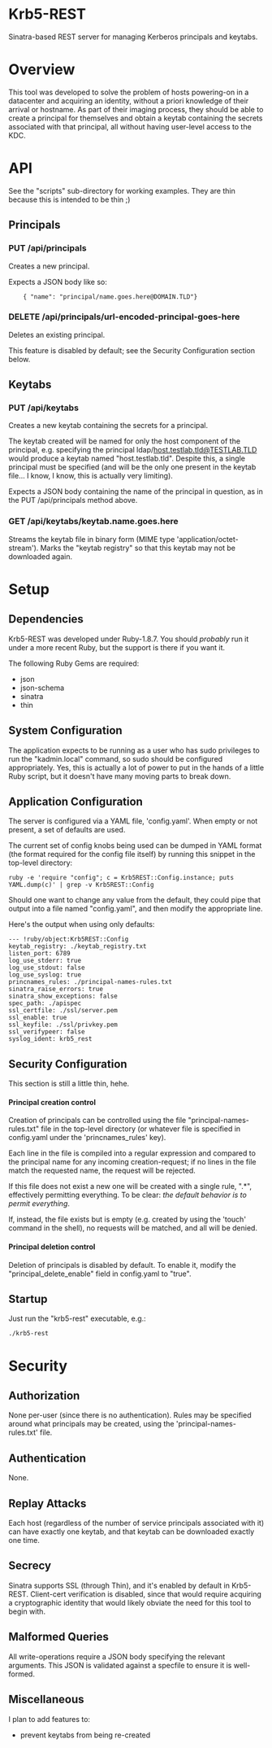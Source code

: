 Krb5-REST
=========

Sinatra-based REST server for managing Kerberos principals and keytabs.

Overview
========
This tool was developed to solve the problem of hosts powering-on in a datacenter and acquiring an identity, without a priori knowledge of their arrival or hostname. As part of their imaging process, they should be able to create a principal for themselves and obtain a keytab containing the secrets associated with that principal, all without having user-level access to the KDC.

API
===
See the "scripts" sub-directory for working examples. They are thin because this is intended to be thin ;)

Principals
----------
### PUT /api/principals
Creates a new principal.

Expects a JSON body like so:

        { "name": "principal/name.goes.here@DOMAIN.TLD"}

### DELETE /api/principals/url-encoded-principal-goes-here
Deletes an existing principal.

This feature is disabled by default; see the Security Configuration section below.

Keytabs
-------
### PUT /api/keytabs
Creates a new keytab containing the secrets for a principal.

The keytab created will be named for only the host component of the principal, e.g. specifying the principal ldap/host.testlab.tld@TESTLAB.TLD would produce a keytab named "host.testlab.tld". Despite this, a single principal must be specified (and will be the only one present in the keytab file... I know, I know, this is actually very limiting).

Expects a JSON body containing the name of the principal in question, as in the PUT /api/principals method above.

### GET /api/keytabs/keytab.name.goes.here
Streams the keytab file in binary form (MIME type 'application/octet-stream').
Marks the "keytab registry" so that this keytab may not be downloaded again.

Setup
=====
Dependencies
------------
Krb5-REST was developed under Ruby-1.8.7. You should *probably* run it under a more recent Ruby, but the support is there if you want it.

The following Ruby Gems are required:

*   json
*   json-schema
*   sinatra
*   thin

System Configuration
--------------------
The application expects to be running as a user who has sudo privileges to run the "kadmin.local" command, so sudo should be configured appropriately. Yes, this is actually a lot of power to put in the hands of a little Ruby script, but it doesn't have many moving parts to break down.

Application Configuration
-------------------------
The server is configured via a YAML file, 'config.yaml'. When empty or not present, a set of defaults are used. 

The current set of config knobs being used can be dumped in YAML format (the format required for the config file itself) by running this snippet in the top-level directory:

	ruby -e 'require "config"; c = Krb5REST::Config.instance; puts YAML.dump(c)' | grep -v Krb5REST::Config

Should one want to change any value from the default, they could pipe that output into a file named "config.yaml", and then modify the appropriate line. 

Here's the output when using only defaults:

	--- !ruby/object:Krb5REST::Config 
	keytab_registry: ./keytab_registry.txt
	listen_port: 6789
	log_use_stderr: true
	log_use_stdout: false
	log_use_syslog: true
	princnames_rules: ./principal-names-rules.txt
	sinatra_raise_errors: true
	sinatra_show_exceptions: false
	spec_path: ./apispec
	ssl_certfile: ./ssl/server.pem
	ssl_enable: true
	ssl_keyfile: ./ssl/privkey.pem
	ssl_verifypeer: false
	syslog_ident: krb5_rest

Security Configuration
----------------------
This section is still a little thin, hehe.

#### Principal creation control
Creation of principals can be controlled using the file "principal-names-rules.txt" file in the top-level directory (or whatever file is specified in config.yaml under the 'princnames_rules' key). 

Each line in the file is compiled into a regular expression and compared to the principal name for any incoming creation-request; if no lines in the file match the requested name, the request will be rejected.

If this file does not exist a new one will be created with a single rule, ".*", effectively permitting everything. To be clear: _the default behavior is to permit everything_.

If, instead, the file exists but is empty (e.g. created by using the 'touch' command in the shell), no requests will be matched, and all will be denied.

#### Principal deletion control
Deletion of principals is disabled by default. To enable it, modify the "principal_delete_enable" field in config.yaml to "true".

Startup
-------
Just run the "krb5-rest" executable, e.g.:

	./krb5-rest

Security
========

Authorization
-------------
None per-user (since there is no authentication).
Rules may be specified around what principals may be created, using the 'principal-names-rules.txt' file.

Authentication
--------------
None.

Replay Attacks
--------------
Each host (regardless of the number of service principals associated with it) can have exactly one keytab, and that keytab can be downloaded exactly one time.

Secrecy
-------
Sinatra supports SSL (through Thin), and it's enabled by default in Krb5-REST. Client-cert verification is disabled, since that would require acquiring a cryptographic identity that would likely obviate the need for this tool to begin with.

Malformed Queries
-----------------
All write-operations require a JSON body specifying the relevant arguments. This JSON is validated against a specfile to ensure it is well-formed.

Miscellaneous
-------------
I plan to add features to:

*   prevent keytabs from being re-created
